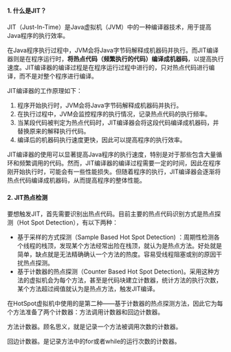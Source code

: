 #### 1. 什么是JIT？

JIT（Just-In-Time）是Java虚拟机（JVM）中的一种编译器技术，用于提高Java程序的执行效率。

在Java程序执行过程中，JVM会将Java字节码解释成机器码并执行。而JIT编译器则是在程序运行时，**将热点代码（频繁执行的代码）编译成机器码**，以提高执行速度。JIT编译器的编译过程是在程序运行过程中进行的，只对热点代码进行编译，而不是对整个程序进行编译。

JIT编译器的工作原理如下：

1. 程序开始执行时，JVM会将Java字节码解释成机器码并执行。
2. 在执行过程中，JVM会监控程序的执行情况，记录热点代码的执行频率。
3. 当某段代码被判定为热点代码时，JIT编译器会将这段代码编译成机器码，并替换原来的解释执行代码。
4. 编译后的机器码执行速度更快，因此可以提高程序的执行效率。

JIT编译器的使用可以显著提高Java程序的执行速度，特别是对于那些包含大量循环和频繁调用的代码。然而，JIT编译器的编译过程需要一定的时间，因此在程序刚开始执行时，可能会有一些性能损失。但随着程序的执行，JIT编译器会逐渐将热点代码编译成机器码，从而提高程序的整体性能。



#### 2. JIT热点检测

要想触发JIT，首先需要识别出热点代码。目前主要的热点代码识别方式是热点探测（Hot Spot Detection），有以下两种：

- 基于采样的方式探测（Sample Based Hot Spot Detection) ：周期性检测各个线程的栈顶，发现某个方法经常出险在栈顶，就认为是热点方法。好处就是简单，缺点就是无法精确确认一个方法的热度。容易受线程阻塞或别的原因干扰热点探测。
- 基于计数器的热点探测（Counter Based Hot Spot Detection)。采用这种方法的虚拟机会为每个方法，甚至是代码块建立计数器，统计方法的执行次数，某个方法超过阀值就认为是热点方法，触发JIT编译。



在HotSpot虚拟机中使用的是第二种——基于计数器的热点探测方法，因此它为每个方法准备了两个计数器：方法调用计数器和回边计数器。

方法计数器。顾名思义，就是记录一个方法被调用次数的计数器。

回边计数器。是记录方法中的for或者while的运行次数的计数器。